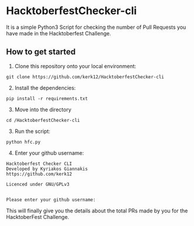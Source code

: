 # HacktoberfestChecker-cli
It is a simple Python3 Script for checking the number of Pull Requests you have made in the Hacktoberfest Challenge.

## How to get started
1. Clone this repository onto your local environment:
```
git clone https://github.com/kerk12/HacktoberfestChecker-cli
```
2. Install the dependencies:
```
pip install -r requirements.txt
```
3. Move into the directory
```
cd /HacktoberfestChecker-cli
```
3. Run the script:
```
python hfc.py
```
4. Enter your github username:

```
Hacktoberfest Checker CLI
Developed by Kyriakos Giannakis
https://github.com/kerk12

Licenced under GNU/GPLv3


Please enter your github username:
```

This will finally give you the details about the total PRs made by you for the HacktoberFest Challenge.
